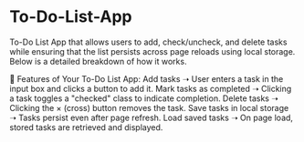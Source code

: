 # To-Do-List-App
To-Do List App that allows users to add, check/uncheck, and delete tasks while ensuring that the list persists across page reloads using local storage. Below is a detailed breakdown of how it works.

📌 Features of Your To-Do List App:
Add tasks ➝ User enters a task in the input box and clicks a button to add it.
Mark tasks as completed ➝ Clicking a task toggles a "checked" class to indicate completion.
Delete tasks ➝ Clicking the × (cross) button removes the task.
Save tasks in local storage ➝ Tasks persist even after page refresh.
Load saved tasks ➝ On page load, stored tasks are retrieved and displayed.
